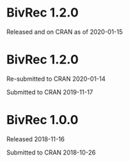# BivRec 1.2.0

Released and on CRAN as of 2020-01-15

# BivRec 1.2.0

Re-submitted to CRAN 2020-01-14

Submitted to CRAN 2019-11-17

# BivRec 1.0.0

Released 2018-11-16

Submitted to CRAN 2018-10-26



